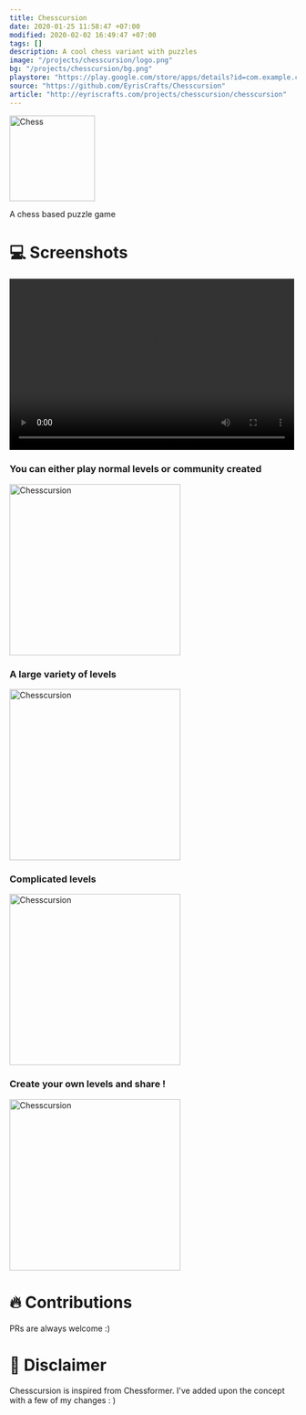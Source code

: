 ```yaml
---
title: Chesscursion
date: 2020-01-25 11:58:47 +07:00
modified: 2020-02-02 16:49:47 +07:00
tags: []
description: A cool chess variant with puzzles
image: "/projects/chesscursion/logo.png"
bg: "/projects/chesscursion/bg.png"
playstore: "https://play.google.com/store/apps/details?id=com.example.chessnomer"
source: "https://github.com/EyrisCrafts/Chesscursion"
article: "http://eyriscrafts.com/projects/chesscursion/chesscursion"
---
```



<img src="/projects/chesscursion/logo.png" width='150px' alt="Chess" >


A chess based puzzle game

# 💻 Screenshots


<video width="500" height="300" controls>
  <source src="/projects/chesscursion/sr1.mp4" type="video/mp4">
Your browser does not support the video tag.
</video>

### You can either play normal levels or community created
<img src="/projects/chesscursion/ss1.jpg" width='300px' alt="Chesscursion">

### A large variety of levels
<img src="/projects/chesscursion/ss2.jpg" width='300px' alt="Chesscursion">

### Complicated levels
<img src="/projects/chesscursion/ss3.jpg" width='300px' alt="Chesscursion">


### Create your own levels and share !
<img src="/projects/chesscursion/ss4.jpg" width='300px' alt="Chesscursion">

# 🔥 Contributions

PRs are always welcome :)

# 👾 Disclaimer

Chesscursion is inspired from Chessformer. I've added upon the concept with a few of my changes : )


